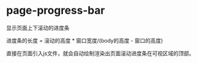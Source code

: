 # page-progress-bar
显示页面上下滚动的进度条

进度条的长度 = 滚动的高度 * 窗口宽度/(body的高度 - 窗口的高度)

直接在页面引入js文件，就会自动绘制渲染出页面滚动进度条在可视区域的顶部。

<script src='./page-progress.min.js'></script>
